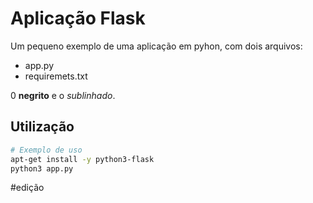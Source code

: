 # Aplicação Flask

Um pequeno exemplo de uma aplicação em pyhon, com dois arquivos:

- app.py
- requiremets.txt

0 **negrito** e o *sublinhado*.

## Utilização

```bash
# Exemplo de uso
apt-get install -y python3-flask
python3 app.py
```
#edição
